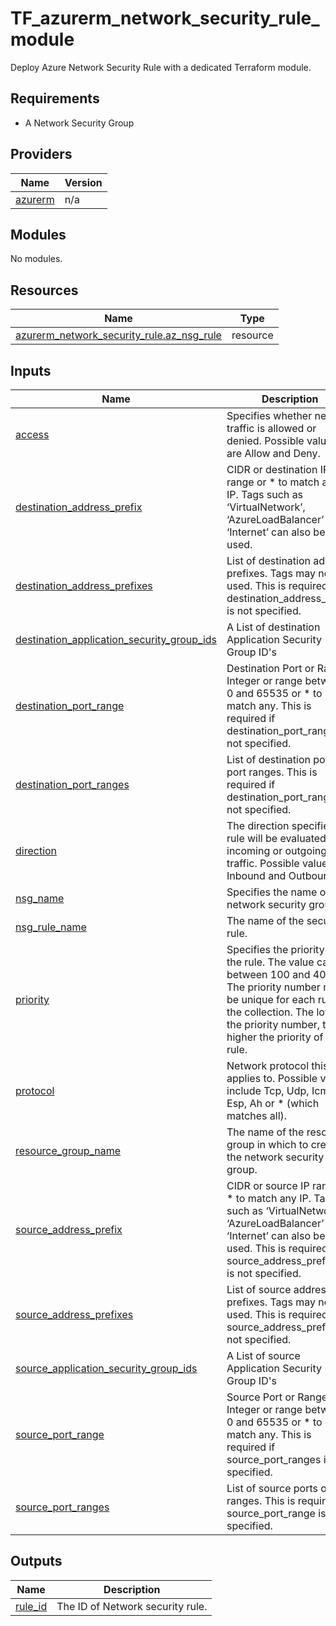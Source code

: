 # TF_azurerm_network_security_rule_module

Deploy Azure Network Security Rule with a dedicated Terraform module.

## Requirements

* A Network Security Group

## Providers

| Name | Version |
|------|---------|
| <a name="provider_azurerm"></a> [azurerm](#provider\_azurerm) | n/a |

## Modules

No modules.

## Resources

| Name | Type |
|------|------|
| [azurerm_network_security_rule.az_nsg_rule](https://registry.terraform.io/providers/hashicorp/azurerm/latest/docs/resources/network_security_rule) | resource |

## Inputs

| Name | Description | Type | Default | Required |
|------|-------------|------|---------|:--------:|
| <a name="input_access"></a> [access](#input\_access) | Specifies whether network traffic is allowed or denied. Possible values are Allow and Deny. | `string` | `null` | no |
| <a name="input_destination_address_prefix"></a> [destination\_address\_prefix](#input\_destination\_address\_prefix) | CIDR or destination IP range or * to match any IP. Tags such as ‘VirtualNetwork’, ‘AzureLoadBalancer’ and ‘Internet’ can also be used. | `string` | `"*"` | no |
| <a name="input_destination_address_prefixes"></a> [destination\_address\_prefixes](#input\_destination\_address\_prefixes) | List of destination address prefixes. Tags may not be used. This is required if destination\_address\_prefix is not specified. | `any` | `null` | no |
| <a name="input_destination_application_security_group_ids"></a> [destination\_application\_security\_group\_ids](#input\_destination\_application\_security\_group\_ids) | A List of destination Application Security Group ID's | `list(string)` | `null` | no |
| <a name="input_destination_port_range"></a> [destination\_port\_range](#input\_destination\_port\_range) | Destination Port or Range. Integer or range between 0 and 65535 or * to match any. This is required if destination\_port\_ranges is not specified. | `string` | `"*"` | no |
| <a name="input_destination_port_ranges"></a> [destination\_port\_ranges](#input\_destination\_port\_ranges) | List of destination ports or port ranges. This is required if destination\_port\_range is not specified. | `list(string)` | `null` | no |
| <a name="input_direction"></a> [direction](#input\_direction) | The direction specifies if rule will be evaluated on incoming or outgoing traffic. Possible values are Inbound and Outbound. | `string` | `null` | no |
| <a name="input_nsg_name"></a> [nsg\_name](#input\_nsg\_name) | Specifies the name of the network security group. | `string` | n/a | yes |
| <a name="input_nsg_rule_name"></a> [nsg\_rule\_name](#input\_nsg\_rule\_name) | The name of the security rule. | `string` | `"default_rule1"` | no |
| <a name="input_priority"></a> [priority](#input\_priority) | Specifies the priority of the rule. The value can be between 100 and 4096. The priority number must be unique for each rule in the collection. The lower the priority number, the higher the priority of the rule. | `number` | `null` | no |
| <a name="input_protocol"></a> [protocol](#input\_protocol) | Network protocol this rule applies to. Possible values include Tcp, Udp, Icmp, Esp, Ah or * (which matches all). | `string` | `"*"` | no |
| <a name="input_resource_group_name"></a> [resource\_group\_name](#input\_resource\_group\_name) | The name of the resource group in which to create the network security group. | `string` | n/a | yes |
| <a name="input_source_address_prefix"></a> [source\_address\_prefix](#input\_source\_address\_prefix) | CIDR or source IP range or * to match any IP. Tags such as ‘VirtualNetwork’, ‘AzureLoadBalancer’ and ‘Internet’ can also be used. This is required if source\_address\_prefixes is not specified. | `string` | `"*"` | no |
| <a name="input_source_address_prefixes"></a> [source\_address\_prefixes](#input\_source\_address\_prefixes) | List of source address prefixes. Tags may not be used. This is required if source\_address\_prefix is not specified. | `any` | `null` | no |
| <a name="input_source_application_security_group_ids"></a> [source\_application\_security\_group\_ids](#input\_source\_application\_security\_group\_ids) | A List of source Application Security Group ID's | `list(string)` | `null` | no |
| <a name="input_source_port_range"></a> [source\_port\_range](#input\_source\_port\_range) | Source Port or Range. Integer or range between 0 and 65535 or * to match any. This is required if source\_port\_ranges is not specified. | `string` | `"*"` | no |
| <a name="input_source_port_ranges"></a> [source\_port\_ranges](#input\_source\_port\_ranges) | List of source ports or port ranges. This is required if source\_port\_range is not specified. | `list(string)` | `null` | no |

## Outputs

| Name | Description |
|------|-------------|
| <a name="output_rule_id"></a> [rule\_id](#output\_rule\_id) | The ID of Network security rule. |